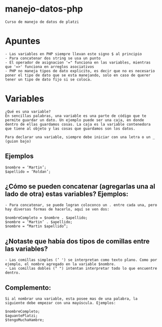 # manejo-datos-php
    Curso de manejo de datos de platzi

# Apuntes

    - Las variables en PHP siempre llevan este signo $ al principio
    - Para concatenar dos string se usa un punto
    - El operador de asignacion '=" funciona en las variables, mientras que '=>' funciona en arreglos asociativos
    - PHP no maneja tipos de dato explicito, es decir que no es necesario poner el tipo de dato que se esta manejando, solo en caso de querer tener un tipo de dato fijo si se coloca.

# Variables

    ¿Qué es una variable?
    En sencillas palabras, una variable es una parte de código que te permite guardar un dato. Un ejemplo puede ser una caja, en donde dentro de ellas guardamos cosas. La caja es la variable contenedora que tiene al objeto y las cosas que guardamos son los datos.

    Para declarar una variable, siempre debe iniciar con una letra o un _ (guion bajo)

## Ejemplos

    $nombre = ‘Martin’;
    $apellido = ‘Roldan’;

## ¿Cómo se pueden concatenar (agregarlas una al lado de otra) estas variables? Ejemplos:

    - Para concatenar, se puede logran coloconco un . entre cada una, pero hay diversas formas de hacerlo, aquí se ven dos:

    $nombreCompleto = $nombre . $apellido;
    $nombre = ‘Martin’ . $apellido;
    $nombre = “Martin $apellido”;

## ¿Notaste que había dos tipos de comillas entre las variables?

    - Las comillas simples (’ ') se interpretan como texto plano. Como por ejemplo, el nombre agregado en la variable $nombre.
    - Las comillas dobles (" ") intentan interpretar todo lo que encuentre dentro.

## Complemento:
    Si al nombrar una variable, esta posee mas de una palabra, la siguiente debe empezar con una mayúscula. Ejemplos:

    $nombreCompleto;
    $aguantePlatzi;
    $tengoMuchaHambre;